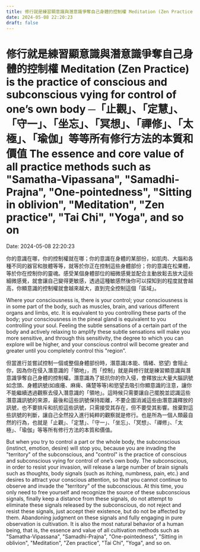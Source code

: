 ```yaml
---
title: 修行就是練習顯意識與潛意識爭奪自己身體的控制權 Meditation (Zen Practice) is the practice of conscious and subconscious vying for control of one’s own body ─「止觀」、「定慧」、「守一」、「坐忘」、「冥想」、「禪修」、「太極」、「瑜伽」等等所有修行方法的本質和價值 The essence and core value of all practice methods such as "Samatha-Vipassana", "Samadhi-Prajna", "One-pointedness", "Sitting in oblivion", "Meditation", "Zen practice", "Tai Chi", "Yoga", and so on 
date: 2024-05-08 22:20:23 
draft: false
---
```

# 修行就是練習顯意識與潛意識爭奪自己身體的控制權 Meditation (Zen Practice) is the practice of conscious and subconscious vying for control of one’s own body ─「止觀」、「定慧」、「守一」、「坐忘」、「冥想」、「禪修」、「太極」、「瑜伽」等等所有修行方法的本質和價值 The essence and core value of all practice methods such as "Samatha-Vipassana", "Samadhi-Prajna", "One-pointedness", "Sitting in oblivion", "Meditation", "Zen practice", "Tai Chi", "Yoga", and so on
Date: 2024-05-08 22:20:23

<!-- wp:paragraph -->
<p></p>
<!-- /wp:paragraph -->

<!-- wp:paragraph -->
<p>你的意識在哪，你的控制權就在哪；你的意識在身體的某部份，如肌肉、大腦和各種不同的器官和肢體等等，就等於你正在控制這些身體部份；你的意識在松果體，等於你在控制你的靈魂。感受某個身體部位的細微感覺並配合主動放鬆去放大這些細微感覺，就會讓自己變得更敏感，透過這種敏感然後你可以探知到的程度就會越高，你顯意識的控制權就會越來越大，直到完全控制這個「區域」。</p>
<!-- /wp:paragraph -->

<!-- wp:paragraph -->
<p>Where your consciousness is, there is your control; your consciousness is in some part of the body, such as muscles, brain, and various different organs and limbs, etc. It is equivalent to you controlling these parts of the body; your consciousness in the pineal gland is equivalent to you controlling your soul. Feeling the subtle sensations of a certain part of the body and actively relaxing to amplify these subtle sensations will make you more sensitive, and through this sensitivity, the degree to which you can explore will be higher, and your conscious control will become greater and greater until you completely control this "region".</p>
<!-- /wp:paragraph -->

<!-- wp:paragraph -->
<p>但當進行並嘗試控制一個或整個身體部份時，潛意識(本能、情緒、慾望) 會阻止你，因為你在侵入潛意識的「領地」，而「控制」就是與修行就是練習顯意識與潛意識爭奪自己身體的控制權。潛意識為了抵抗你的你入侵，會釋放出大量大腦訊號如念頭、身體訊號(如痕癢、麻痺、痛楚等等)和慾望去吸引你顯意識的注意，讓你不能繼續透過觀察去侵入潛意識的「領地」。這時候只需要讓自己擺脫並認識這些潛意識訊號的來源，最後和這些訊號保持距離，不要企圖消滅這些由潛意識釋放的訊號，也不要排斥和抗拒這些訊號，只需接受其存在，但不要受其影響。捨棄對這些訊號的判斷，讓自己全然投入進行純粹的觀察就是修行。也是所為一個人類最自然的行為，也就是「止觀」、「定慧」、「守一」、「坐忘」、「冥想」、「禪修」、「太極」、「瑜伽」等等所有修行方法的本質和價值。</p>
<!-- /wp:paragraph -->

<!-- wp:paragraph -->
<p>But when you try to control a part or the whole body, the subconscious (instinct, emotion, desire) will stop you, because you are invading the "territory" of the subconscious, and "control" is the practice of conscious and subconscious vying for control of one’s own body. The subconscious, in order to resist your invasion, will release a large number of brain signals such as thoughts, body signals (such as itching, numbness, pain, etc.) and desires to attract your conscious attention, so that you cannot continue to observe and invade the "territory" of the subconscious. At this time, you only need to free yourself and recognize the source of these subconscious signals, finally keep a distance from these signals, do not attempt to eliminate these signals released by the subconscious, do not reject and resist these signals, just accept their existence, but do not be affected by them. Abandoning judgment on these signals and fully engaging in pure observation is cultivation. It is also the most natural behavior of a human being, that is, the essence and value of all cultivation methods such as "Samatha-Vipassana", "Samadhi-Prajna", "One-pointedness", "Sitting in oblivion", "Meditation", "Zen practice", "Tai Chi", "Yoga", and so on.</p>
<!-- /wp:paragraph -->
